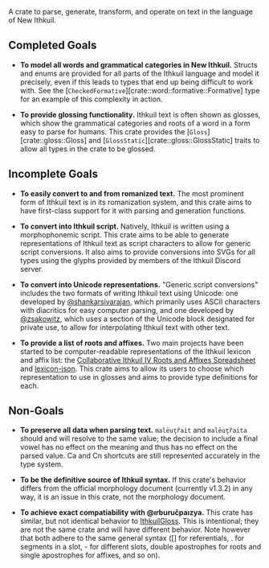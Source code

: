 A crate to parse, generate, transform, and operate on text in the language of
New Ithkuil.

## Completed Goals

- **To model all words and grammatical categories in New Ithkuil.** Structs and
  enums are provided for all parts of the Ithkuil language and model it
  precisely, even if this leads to types that end up being difficult to work
  with. See the [`CheckedFormative`][crate::word::formative::Formative] type for
  an example of this complexity in action.

- **To provide glossing functionality.** Ithkuil text is often shown as glosses,
  which show the grammatical categories and roots of a word in a form easy to
  parse for humans. This crate provides the [`Gloss`][crate::gloss::Gloss] and
  [`GlossStatic`][crate::gloss::GlossStatic] traits to allow all types in the
  crate to be glossed.

## Incomplete Goals

- **To easily convert to and from romanized text.** The most prominent form of
  Ithkuil text is in its romanization system, and this crate aims to have
  first-class support for it with parsing and generation functions.

- **To convert into Ithkuil script.** Natively, Ithkuil is written using a
  morphophonemic script. This crate aims to be able to generate representations
  of Ithkuil text as script characters to allow for generic script conversions.
  It also aims to provide conversions into SVGs for all types using the glyphs
  provided by members of the Ithkuil Discord server.

- **To convert into Unicode representations.** "Generic script conversions"
  includes the two formats of writing Ithkuil text using Unicode: one developed
  by [@shankarsivarajan](https://github.com/shankarsivarajan), which primarily
  uses ASCII characters with diacritics for easy computer parsing, and one
  developed by [@zsakowitz](https://github.com/zsakowitz), which uses a section
  of the Unicode block designated for private use, to allow for interpolating
  Ithkuil text with other text.

- **To provide a list of roots and affixes.** Two main projects have been
  started to be computer-readable representations of the Ithkuil lexicon and
  affix list: the
  [Collaborative Ithkuil IV Roots and Affixes Spreadsheet](https://docs.google.com/spreadsheets/d/1JdaG1PaSQJRE2LpILvdzthbzz1k_a0VT86XSXouwGy8/edit#gid=378613623)
  and [lexicon-json](https://github.com/yuorb/lexicon-json). This crate aims to
  allow its users to choose which representation to use in glosses and aims to
  provide type definitions for each.

## Non-Goals

- **To preserve all data when parsing text.** `malëuţřait` and `malëuţřaita`
  should and will resolve to the same value; the decision to include a final
  vowel has no effect on the meaning and thus has no effect on the parsed value.
  Ca and Cn shortcuts are still represented accurately in the type system.

- **To be the definitive source of Ithkuil syntax.** If this crate's behavior
  differs from the official morphology document (currently v1.3.2) in any way,
  it is an issue in this crate, not the morphology document.

- **To achieve exact compatiability with @ırburučpaızya.** This crate has
  similar, but not identical behavior to
  [IthkuilGloss](https://github.com/ngoriyasjil/IthkuilGloss). This is
  intentional; they are not the same crate and will have different behavior.
  Note however that both adhere to the same general syntax ([] for referentials,
  . for segments in a slot, - for different slots, double apostrophes for roots
  and single apostrophes for affixes, and so on).
